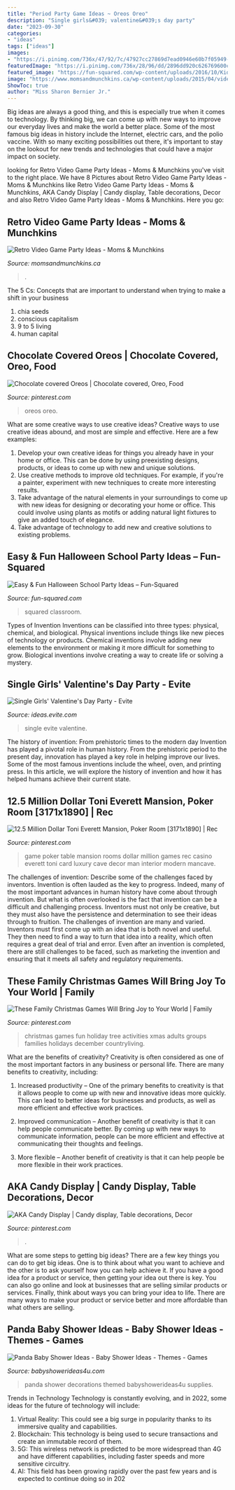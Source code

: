 ```yaml
---
title: "Period Party Game Ideas ~ Oreos Oreo"
description: "Single girls&#039; valentine&#039;s day party"
date: "2023-09-30"
categories:
- "ideas"
tags: ["ideas"]
images:
- "https://i.pinimg.com/736x/47/92/7c/47927cc27869d7ead0946e60b7f05949--rec-rooms-game-rooms.jpg"
featuredImage: "https://i.pinimg.com/736x/28/96/dd/2896dd920c626769600c0648d318e6d1.jpg"
featured_image: "https://fun-squared.com/wp-content/uploads/2016/10/KidsHalloweenClassPartyIdeas.jpg"
image: "https://www.momsandmunchkins.ca/wp-content/uploads/2015/04/video-game-party-food-m.jpg"
ShowToc: true
author: "Miss Sharon Bernier Jr."
---
```



Big ideas are always a good thing, and this is especially true when it comes to technology. By thinking big, we can come up with new ways to improve our everyday lives and make the world a better place. Some of the most famous big ideas in history include the Internet, electric cars, and the polio vaccine. With so many exciting possibilities out there, it's important to stay on the lookout for new trends and technologies that could have a major impact on society.

	

		
looking for Retro Video Game Party Ideas - Moms &amp; Munchkins you've visit to the right place. We have 8 Pictures about Retro Video Game Party Ideas - Moms &amp; Munchkins like Retro Video Game Party Ideas - Moms &amp; Munchkins, AKA Candy Display | Candy display, Table decorations, Decor and also Retro Video Game Party Ideas - Moms &amp; Munchkins. Here you go:
		
    
## Retro Video Game Party Ideas - Moms &amp; Munchkins

<img loading=lazy src="https://www.momsandmunchkins.ca/wp-content/uploads/2015/04/video-game-party-food-m.jpg" onerror="this.onerror=null;this.src='https://tse4.mm.bing.net/th?id=OIP.37cpABLYWwAsz2rBGuDktAHaLH&amp;pid=15.1';" alt="Retro Video Game Party Ideas - Moms &amp; Munchkins">

_Source: momsandmunchkins.ca_

>. 

	

The 5 Cs: Concepts that are important to understand when trying to make a shift in your business
1. chia seeds
2. conscious capitalism
3. 9 to 5 living
4. human capital

    
## Chocolate Covered Oreos | Chocolate Covered, Oreo, Food

<img loading=lazy src="https://i.pinimg.com/736x/8f/40/52/8f4052b7dd972cfc440cfe4c1261c43a.jpg" onerror="this.onerror=null;this.src='https://tse2.mm.bing.net/th?id=OIP.olAcvraH9ydbwLG3nBZ-tQHaJ3&amp;pid=15.1';" alt="Chocolate covered Oreos | Chocolate covered, Oreo, Food">

_Source: pinterest.com_

>oreos oreo. 

	

What are some creative ways to use creative ideas?
Creative ways to use creative ideas abound, and most are simple and effective. Here are a few examples: 
1. Develop your own creative ideas for things you already have in your home or office. This can be done by using preexisting designs, products, or ideas to come up with new and unique solutions. 
2. Use creative methods to improve old techniques. For example, if you're a painter, experiment with new techniques to create more interesting results. 
3. Take advantage of the natural elements in your surroundings to come up with new ideas for designing or decorating your home or office. This could involve using plants as motifs or adding natural light fixtures to give an added touch of elegance. 
4. Take advantage of technology to add new and creative solutions to existing problems.

    
## Easy &amp; Fun Halloween School Party Ideas – Fun-Squared

<img loading=lazy src="https://fun-squared.com/wp-content/uploads/2016/10/KidsHalloweenClassPartyIdeas.jpg" onerror="this.onerror=null;this.src='https://tse1.mm.bing.net/th?id=OIP.DN6U5TbuwMEi1UqqNagfhAHaKh&amp;pid=15.1';" alt="Easy &amp; Fun Halloween School Party Ideas – Fun-Squared">

_Source: fun-squared.com_

>squared classroom. 

	

Types of Invention
Inventions can be classified into three types: physical, chemical, and biological. Physical inventions include things like new pieces of technology or products. Chemical inventions involve adding new elements to the environment or making it more difficult for something to grow. Biological inventions involve creating a way to create life or solving a mystery.

    
## Single Girls&#039; Valentine&#039;s Day Party - Evite

<img loading=lazy src="http://ideas.evite.com/media/slider-single-girls-valentines-day-party-ahp.jpg" onerror="this.onerror=null;this.src='https://tse2.mm.bing.net/th?id=OIP.urqDkkRqnkNZRu6mo4M9jwHaE8&amp;pid=15.1';" alt="Single Girls&#039; Valentine&#039;s Day Party - Evite">

_Source: ideas.evite.com_

>single evite valentine. 

	

The history of invention: From prehistoric times to the modern day
Invention has played a pivotal role in human history. From the prehistoric period to the present day, innovation has played a key role in helping improve our lives. Some of the most famous inventions include the wheel, oven, and printing press. In this article, we will explore the history of invention and how it has helped humans achieve their current state.

    
## 12.5 Million Dollar Toni Everett Mansion, Poker Room [3171x1890] | Rec

<img loading=lazy src="https://i.pinimg.com/736x/47/92/7c/47927cc27869d7ead0946e60b7f05949--rec-rooms-game-rooms.jpg" onerror="this.onerror=null;this.src='https://tse2.mm.bing.net/th?id=OIP.fc6fEhNET6KiWv3fxONiMgHaEa&amp;pid=15.1';" alt="12.5 Million Dollar Toni Everett Mansion, Poker Room [3171x1890] | Rec">

_Source: pinterest.com_

>game poker table mansion rooms dollar million games rec casino everett toni card luxury cave decor man interior modern mancave. 

	

The challenges of invention: Describe some of the challenges faced by inventors.
Invention is often lauded as the key to progress. Indeed, many of the most important advances in human history have come about through invention. But what is often overlooked is the fact that invention can be a difficult and challenging process. Inventors must not only be creative, but they must also have the persistence and determination to see their ideas through to fruition.
The challenges of invention are many and varied. Inventors must first come up with an idea that is both novel and useful. They then need to find a way to turn that idea into a reality, which often requires a great deal of trial and error. Even after an invention is completed, there are still challenges to be faced, such as marketing the invention and ensuring that it meets all safety and regulatory requirements.

    
## These Family Christmas Games Will Bring Joy To Your World | Family

<img loading=lazy src="https://i.pinimg.com/736x/28/96/dd/2896dd920c626769600c0648d318e6d1.jpg" onerror="this.onerror=null;this.src='https://tse1.mm.bing.net/th?id=OIP.IxSSK5J_lQbQdZuPcfpFlgHaLH&amp;pid=15.1';" alt="These Family Christmas Games Will Bring Joy to Your World | Family">

_Source: pinterest.com_

>christmas games fun holiday tree activities xmas adults groups families holidays december countryliving. 

	

What are the benefits of creativity?
Creativity is often considered as one of the most important factors in any business or personal life. There are many benefits to creativity, including: 
1. Increased productivity – One of the primary benefits to creativity is that it allows people to come up with new and innovative ideas more quickly. This can lead to better ideas for businesses and products, as well as more efficient and effective work practices.

2. Improved communication – Another benefit of creativity is that it can help people communicate better. By coming up with new ways to communicate information, people can be more efficient and effective at communicating their thoughts and feelings.

3. More flexible – Another benefit of creativity is that it can help people be more flexible in their work practices.

    
## AKA Candy Display | Candy Display, Table Decorations, Decor

<img loading=lazy src="https://i.pinimg.com/736x/76/92/d4/7692d4f52fead4fbe8e55d09d2aa4ab3.jpg" onerror="this.onerror=null;this.src='https://tse2.mm.bing.net/th?id=OIP.HMWIKETcwMFO8zsOH0TjOQHaJ3&amp;pid=15.1';" alt="AKA Candy Display | Candy display, Table decorations, Decor">

_Source: pinterest.com_

>. 

	

What are some steps to getting big ideas?
There are a few key things you can do to get big ideas. One is to think about what you want to achieve and the other is to ask yourself how you can help achieve it. If you have a good idea for a product or service, then getting your idea out there is key. You can also go online and look at businesses that are selling similar products or services. Finally, think about ways you can bring your idea to life. There are many ways to make your product or service better and more affordable than what others are selling.

    
## Panda Baby Shower Ideas - Baby Shower Ideas - Themes - Games

<img loading=lazy src="https://babyshowerideas4u.com/wp-content/uploads/2019/02/panda-baby-shower-supplies-and-decors-600x843-1.jpg" onerror="this.onerror=null;this.src='https://tse3.mm.bing.net/th?id=OIP.FBps9ywrrQ-LBf92nshPQwHaKZ&amp;pid=15.1';" alt="Panda Baby Shower Ideas - Baby Shower Ideas - Themes - Games">

_Source: babyshowerideas4u.com_

>panda shower decorations themed babyshowerideas4u supplies. 

	

Trends in Technology
Technology is constantly evolving, and in 2022, some ideas for the future of technology will include: 
1. Virtual Reality: This could see a big surge in popularity thanks to its immersive quality and capabilities. 
2. Blockchain: This technology is being used to secure transactions and create an immutable record of them. 
3. 5G: This wireless network is predicted to be more widespread than 4G and have different capabilities, including faster speeds and more sensitive circuitry. 
4. AI: This field has been growing rapidly over the past few years and is expected to continue doing so in 202
